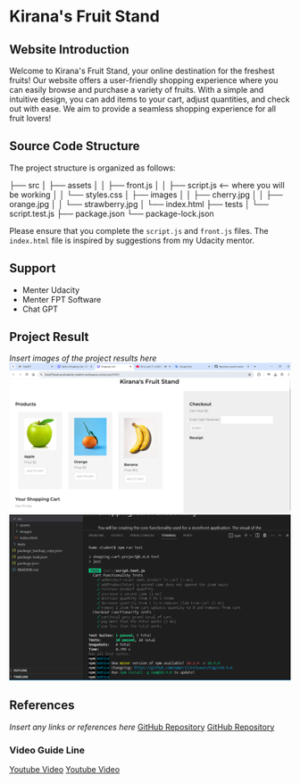 # Kirana's Fruit Stand

## Website Introduction
Welcome to Kirana's Fruit Stand, your online destination for the freshest fruits! Our website offers a user-friendly shopping experience where you can easily browse and purchase a variety of fruits. With a simple and intuitive design, you can add items to your cart, adjust quantities, and check out with ease. We aim to provide a seamless shopping experience for all fruit lovers!

## Source Code Structure
The project structure is organized as follows:

├── src 
│ ├── assets 
│ │ ├── front.js 
│ │ ├── script.js <-- where you will be working 
│ │ └── styles.css 
│ ├── images 
│ │ ├── cherry.jpg 
│ │ ├── orange.jpg 
│ │ └── strawberry.jpg 
│ └── index.html 
├── tests 
│ └── script.test.js 
├── package.json 
└── package-lock.json


Please ensure that you complete the `script.js` and `front.js` files. The `index.html` file is inspired by suggestions from my Udacity mentor.

## Support
- Menter Udacity
- Menter FPT Software
- Chat GPT


## Project Result
*Insert images of the project results here*
![Result Screenshot UI](cd2073-intro-to-js-1-project-starter-main\starter\src\images\Result.png)  
![Result Screenshot run test](cd2073-intro-to-js-1-project-starter-main\starter\src\images\npm_runt_test.png)  

## References
*Insert any links or references here*
[GitHub Repository](https://github.com/lucianogasparotto/Building-a-Shopping-Cart.git)
[GitHub Repository](https://github.com/carl819/shoppingcart.git)

### Video Guide Line
[Youtube Video](https://www.youtube.com/watch?v=gXWohFYrI0M)
[Youtube Video](https://www.youtube.com/watch?v=e6NYBQ6NU74&t=266s)
